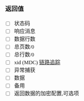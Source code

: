 <span  style="font-family: Simsun,serif; font-size: 17px; ">

### 返回值

- [ ] 状态码
- [ ] 响应消息
- [ ] 数据行数
- [ ] 总页数/0
- [ ] 总行数/0
- [ ] xid (MDC) [链路追踪](https://blog.csdn.net/xubin320121/article/details/93857126)
- [ ] 异常捕获
- [ ] 数据
- [ ] 备用
- [ ] 返回数据的加密配置,可选项

</span>